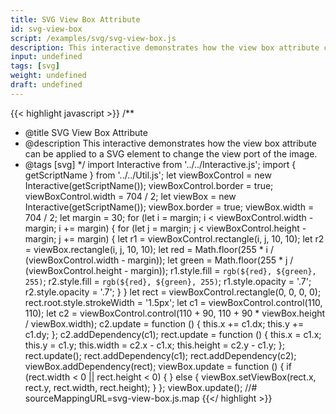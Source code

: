 ```yaml
---
title: SVG View Box Attribute
id: svg-view-box
script: /examples/svg/svg-view-box.js
description: This interactive demonstrates how the view box attribute can be applied to a SVG element to change the view port of the image.
input: undefined
tags: [svg]
weight: undefined
draft: undefined
---
```


{{< highlight javascript >}}
/**
* @title SVG View Box Attribute
* @description This interactive demonstrates how the view box attribute can be applied to a SVG element to change the view port of the image.
* @tags [svg]
*/
import Interactive from '../../Interactive.js';
import { getScriptName } from '../../Util.js';
let viewBoxControl = new Interactive(getScriptName());
viewBoxControl.border = true;
viewBoxControl.width = 704 / 2;
let viewBox = new Interactive(getScriptName());
viewBox.border = true;
viewBox.width = 704 / 2;
let margin = 30;
for (let i = margin; i < viewBoxControl.width - margin; i += margin) {
    for (let j = margin; j < viewBoxControl.height - margin; j += margin) {
        let r1 = viewBoxControl.rectangle(i, j, 10, 10);
        let r2 = viewBox.rectangle(i, j, 10, 10);
        let red = Math.floor(255 * i / (viewBoxControl.width - margin));
        let green = Math.floor(255 * j / (viewBoxControl.height - margin));
        r1.style.fill = `rgb(${red}, ${green}, 255)`;
        r2.style.fill = `rgb(${red}, ${green}, 255)`;
        r1.style.opacity = '.7';
        r2.style.opacity = '.7';
    }
}
let rect = viewBoxControl.rectangle(0, 0, 0, 0);
rect.root.style.strokeWidth = '1.5px';
let c1 = viewBoxControl.control(110, 110);
let c2 = viewBoxControl.control(110 + 90, 110 + 90 * viewBox.height / viewBox.width);
c2.update = function () {
    this.x += c1.dx;
    this.y += c1.dy;
};
c2.addDependency(c1);
rect.update = function () {
    this.x = c1.x;
    this.y = c1.y;
    this.width = c2.x - c1.x;
    this.height = c2.y - c1.y;
};
rect.update();
rect.addDependency(c1);
rect.addDependency(c2);
viewBox.addDependency(rect);
viewBox.update = function () {
    if (rect.width < 0 || rect.height < 0) {
    }
    else {
        viewBox.setViewBox(rect.x, rect.y, rect.width, rect.height);
    }
};
viewBox.update();
//# sourceMappingURL=svg-view-box.js.map
{{</ highlight >}}

